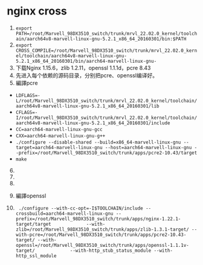 # nginx cross 
1. `export PATH=/root/Marvell_98DX3510_switch/trunk/mrvl_22.02.0_kernel/toolchain/aarch64v8-marvell-linux-gnu-5.2.1_x86_64_20160301/bin:$PATH`
2. `export CROSS_COMPILE=/root/Marvell_98DX3510_switch/trunk/mrvl_22.02.0_kernel/toolchain/aarch64v8-marvell-linux-gnu-5.2.1_x86_64_20160301/bin/aarch64-marvell-linux-gnu-` 
3. 下载Nginx 1.15.6，zlib 1.2.11，openssl 1.1.1d，pcre 8.43
4. 先进入每个依赖的源码目录，分别把pcre、openssl编译好。
5. 編譯pcre
* `LDFLAGS=-L/root/Marvell_98DX3510_switch/trunk/mrvl_22.02.0_kernel/toolchain/aarch64v8-marvell-linux-gnu-5.2.1_x86_64_20160301/lib `
* `CFLAGS=-I/root/Marvell_98DX3510_switch/trunk/mrvl_22.02.0_kernel/toolchain/aarch64v8-marvell-linux-gnu-5.2.1_x86_64_20160301/include` 
* `CC=aarch64-marvell-linux-gnu-gcc` 
* `CXX=aarch64-marvell-linux-gnu-g++ `
* `./configure --disable-shared --build=x86_64-marvell-linux-gnu --target=aarch64-marvell-linux-gnu --host=aarch64-marvell-linux-gnu --prefix=/root/Marvell_98DX3510_switch/trunk/apps/pcre2-10.43/target`
* `make`
6. 
7. 
8. 

8. 編譯openssl
9.  ` ./configure --with-cc-opt=-I$TOOLCHAIN/include --crossbuild=aarch64-marvell-linux-gnu --prefix=/root/Marvell_98DX3510_switch/trunk/apps/nginx-1.22.1-target/target             --with-zlib=/root/Marvell_98DX3510_switch/trunk/apps/zlib-1.3.1-target/ --with-pcre=/root/Marvell_98DX3510_switch/trunk/apps/pcre2-10.43-target/ --with-openssl=/root/Marvell_98DX3510_switch/trunk/apps/openssl-1.1.1v-target/             --with-http_stub_status_module --with-http_ssl_module`